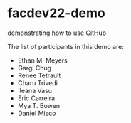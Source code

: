 # facdev22-demo

demonstrating how to use GitHub

The list of participants in this demo are:

- Ethan M. Meyers
- Gargi Chug
- Renee Tetrault
- Charu Trivedi
- Ileana Vasu
- Eric Carreira
- Mya T. Bowen
- Daniel Misco 
